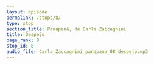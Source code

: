 ```yaml
---
layout: episode
permalink: /stops/8/
type: stop
section_title: Panapanã, de Carla Zaccagnini
title: Despejo
page_rank: 8
stop_id: 8
audio_file: Carla_Zaccagnini_panapana_08_despejo.mp3
---
```

